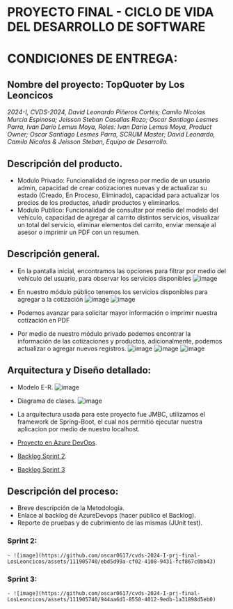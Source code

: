 # PROYECTO FINAL - CICLO DE VIDA DEL DESARROLLO DE SOFTWARE

# CONDICIONES DE ENTREGA:
## Nombre del proyecto: TopQuoter by Los Leoncicos
_2024-I, CVDS-2024, David Leonardo Piñeros Cortés; Camilo Nicolas Murcia Espinosa; Jeisson Steban Casallas Rozo; Oscar Santiago Lesmes Parra, Ivan Dario Lemus Moya, Roles: Ivan Dario Lemus Moya, Product Owner; Oscar Santiago Lesmes Parra, SCRUM Master; David Leonardo, Camilo Nicolas & Jeisson Steban, Equipo de Desarrollo._

## Descripción del producto.
 - Modulo Privado: Funcionalidad de ingreso por medio de un usuario admin, capacidad de crear cotizaciones nuevas y de actualizar su estado (Creado, En Proceso, Eliminado), capacidad para actualizar los precios de los productos, añadir productos y eliminarlos.
 - Modulo Publico: Funcionalidad de consultar por medio del modelo del vehículo, capacidad de agregar al carrito distintos servicios, visualizar un total del servicio, eliminar elementos del carrito, enviar mensaje al asesor o imprimir un PDF con un resumen.

## Descripción general.
- En la pantalla inicial, encontramos las opciones para filtrar por medio del vehículo del usuario, para observar los servicios disponibles
  ![image](https://github.com/oscar0617/cvds-2024-I-prj-final-LosLeoncicos/assets/111905740/165f0a2d-3f6f-47f6-96a4-e7f39bd01447)
- En nuestro módulo público tenemos los servicios disponibles para agregar a la cotización
  ![image](https://github.com/oscar0617/cvds-2024-I-prj-final-LosLeoncicos/assets/111905740/4cb618d1-f854-4397-9182-2a1a4504b916)
  ![image](https://github.com/oscar0617/cvds-2024-I-prj-final-LosLeoncicos/assets/111905740/06843bf3-5a45-4950-b625-cd81b393a1ed)
- Podemos avanzar para solicitar mayor información o imprimir nuestra cotización en PDF

- Por medio de nuestro módulo privado podemos encontrar la información de las cotizaciones y productos, adicionalmente, podemos actualizar o agregar nuevos registros.
  ![image](https://github.com/oscar0617/cvds-2024-I-prj-final-LosLeoncicos/assets/111905740/32c90dd8-819a-4d02-9e69-88d873e50507)
  ![image](https://github.com/oscar0617/cvds-2024-I-prj-final-LosLeoncicos/assets/111905740/005a8fea-c961-4666-af4d-98af902a4a1a)
  ![image](https://github.com/oscar0617/cvds-2024-I-prj-final-LosLeoncicos/assets/111905740/b5eac764-b216-4b23-bf9a-07c2bc58dba1)

## Arquitectura y Diseño detallado:
 - Modelo E-R.
   ![image](https://github.com/oscar0617/cvds-2024-I-prj-final-LosLeoncicos/assets/111905740/0ccfba1d-7f17-448c-b70c-5b8be4c9ad25)

 - Diagrama de clases.
   ![image](https://github.com/oscar0617/cvds-2024-I-prj-final-LosLeoncicos/assets/111905740/789dc511-cb90-4ce7-a592-84896dfa5536)

 - La arquitectura usada para este proyecto fue JMBC, utilizamos el framework de Spring-Boot, el cual nos permitió ejecutar nuestra aplicacion por medio de nuestro localhost.
 - [Proyecto en Azure DevOps](https://dev.azure.com/ivanlemus0422/cvds-2024-I-los-leoncicos).
 - [Backlog Sprint 2]([https://dev.azure.com/ivanlemus0422/cvds-2024-I-los-leoncicos](https://dev.azure.com/ivanlemus0422/cvds-2024-I-los-leoncicos/_sprints/backlog/cvds-2024-I-los-leoncicos%20Team/cvds-2024-I-los-leoncicos/Sprint%202)).
 - [Backlog Sprint 3]([https://dev.azure.com/ivanlemus0422/cvds-2024-I-los-leoncicos](https://dev.azure.com/ivanlemus0422/cvds-2024-I-los-leoncicos/_sprints/backlog/cvds-2024-I-los-leoncicos%20Team/cvds-2024-I-los-leoncicos/Sprint%203))

## Descripción del proceso:
 - Breve descripción de la Metodología.
 - Enlace al backlog de AzureDevops (hacer público el Backlog).
 - Reporte de pruebas y de cubrimiento de las mismas (JUnit test).
 
### Sprint 2:
    - ![image](https://github.com/oscar0617/cvds-2024-I-prj-final-LosLeoncicos/assets/111905740/ebd5d99a-cf02-4108-9431-fcf867c0bb43)


### Sprint 3:
    - ![image](https://github.com/oscar0617/cvds-2024-I-prj-final-LosLeoncicos/assets/111905740/944aa6d1-8550-4012-9edb-1a31898d5eb0)

